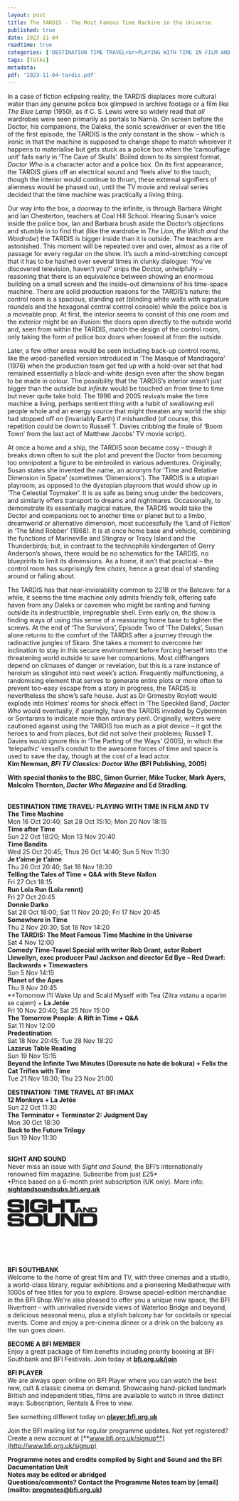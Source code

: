 ```yaml
---
layout: post
title: The TARDIS - The Most Famous Time Machine in the Universe
published: true
date: 2023-11-04
readtime: true
categories: ['DESTINATION TIME TRAVEL<br>PLAYING WITH TIME IN FILM AND TV']
tags: [Talks]
metadata: 
pdf: '2023-11-04-tardis.pdf'
---
```


In a case of fiction eclipsing reality, the TARDIS displaces more cultural water than any genuine police box glimpsed in archive footage or a film like _The Blue Lamp_ (1950), as if C. S. Lewis were so widely read that _all_ wardrobes were seen primarily as portals to Narnia. On screen before the Doctor, his companions, the Daleks, the sonic screwdriver or even the title of the first episode, the TARDIS is the _only_ constant in the show – which is ironic in that the machine is supposed to change shape to match wherever it happens to materialise but gets stuck as a police box when the ‘camouflage unit’ fails early in ‘The Cave of Skulls’. Boiled down to its simplest format, _Doctor Who_ is a character actor and a police box. On its first appearance, the TARDIS gives off an electrical sound and ‘feels alive’ to the touch; though the interior would continue to thrum, these external signifiers of alienness would be phased out, until the TV movie and revival series decided that the time machine was practically a living thing.

Our way into the box, a doorway to the infinite, is through Barbara Wright and Ian Chesterton, teachers at Coal Hill School. Hearing Susan’s voice inside the police box, Ian and Barbara brush aside the Doctor’s objections and stumble in to find that (like the wardrobe in _The Lion, the Witch and the Wardrobe_) the TARDIS is bigger inside than it is outside. The teachers are astonished. This moment will be repeated over and over, almost as a rite of passage for every regular on the show. It’s such a mind-stretching concept that it has to be hashed over several times in clunky dialogue: ‘You’ve discovered television, haven’t you?’ snips the Doctor, unhelpfully – reasoning that there is an equivalence between showing an enormous building on a small screen and the inside-out dimensions of his time-space machine. There are solid production reasons for the TARDIS’s nature: the control room is a spacious, standing set (blinding white walls with signature roundels and the hexagonal central control console) while the police box is a moveable prop. At first, the interior seems to consist of this one room and the exterior might be an illusion: the doors open directly to the outside world and, seen from within the TARDIS, match the design of the control room, only taking the form of police box doors when looked at from the outside.

Later, a few other areas would be seen including back-up control rooms, like the wood-panelled version introduced in ‘The Masque of Mandragora’ (1976) when the production team got fed up with a hold-over set that had remained essentially a black-and-white design even after the show began to be made in colour. The possibility that the TARDIS’s interior wasn’t just bigger than the outside but _infinite_ would be touched on from time to time but never quite take hold. The 1996 and 2005 revivals make the time machine a living, perhaps sentient thing with a habit of swallowing evil people whole and an energy source that might threaten any world the ship had stopped off on (invariably Earth) if mishandled (of course, this repetition could be down to Russell T. Davies cribbing the finale of ‘Boom Town’ from the last act of Matthew Jacobs’ TV movie script).

At once a home and a ship, the TARDIS soon became cosy – though it breaks down often to suit the plot and prevent the Doctor from becoming too omnipotent a figure to be embroiled in various adventures. Originally, Susan states she invented the name, an acronym for ‘Time and Relative Dimension in Space’ (sometimes ‘Dimensions’). The TARDIS is a utopian playroom, as opposed to the dystopian playroom that would show up in ‘The Celestial Toymaker’. It is as safe as being snug under the bedcovers, and similarly offers transport to dreams and nightmares. Occasionally, to demonstrate its essentially magical nature, the TARDIS would take the Doctor and companions not to another time or planet but to a limbo, dreamworld or alternative dimension, most successfully the ‘Land of Fiction’ in ‘The Mind Robber’ (1968). It is at once home base and vehicle, combining the functions of Marineville and Stingray or Tracy Island and the Thunderbirds; but, in contrast to the technophile kindergarten of Gerry Anderson’s shows, there would be no schematics for the TARDIS, no blueprints to limit its dimensions. As a home, it isn’t that practical – the control room has surprisingly few _chairs,_ hence a great deal of standing around or falling about.

The TARDIS has that near-inviolability common to 221B or the Batcave: for a while, it seems the time machine only admits friendly folk, offering safe haven from any Daleks or cavemen who might be ranting and fuming outside its indestructible, impregnable shell. Even early on, the show is finding ways of using this sense of a reassuring home base to tighten the screws. At the end of ‘The Survivors’, Episode Two of ‘The Daleks’, Susan alone returns to the comfort of the TARDIS after a journey through the radioactive jungles of Skaro. She takes a moment to overcome her inclination to stay in this secure environment before forcing herself into the threatening world outside to save her companions. Most cliffhangers depend on climaxes of danger or revelation, but this is a rare instance of heroism as slingshot into next week’s action. Frequently malfunctioning, a randomising element that serves to generate entire plots or more often to prevent too-easy escape from a story in progress, the TARDIS is nevertheless the show’s safe house. Just as Dr Grimesby Roylott would explode into Holmes’ rooms for shock effect in ‘The Speckled Band’, _Doctor Who_ would eventually, if sparingly, have the TARDIS invaded by Cybermen or Sontarans to indicate more than ordinary peril. Originally, writers were cautioned against using the TARDIS too much as a plot device – it got the heroes to and from places, but did not solve their problems; Russell T. Davies would ignore this in ‘The Parting of the Ways’ (2005), in which the ‘telepathic’ vessel’s conduit to the awesome forces of time and space is used to save the day, though at the cost of a lead actor.  
**Kim Newman, _BFI TV Classics: Doctor Who_ (BFI Publishing, 2005)**

**With special thanks to the BBC, Simon Gurrier, Mike Tucker, Mark Ayers, Malcolm Thornton, _Doctor Who Magazine_ and Ed Stradling.**
<br><br>

**DESTINATION TIME TRAVEL: PLAYING WITH TIME IN FILM AND TV**<br>
**The Time Machine**<br>
Mon 16 Oct 20:40; Sat 28 Oct 15:10; Mon 20 Nov 18:15<br>
**Time after Time**<br>
Sun 22 Oct 18:20; Mon 13 Nov 20:40<br>
**Time Bandits**<br>
Wed 25 Oct 20:45; Thus 26 Oct 14:40; Sun 5 Nov 11:30<br>
**Je t’aime je t’aime**<br>
Thu 26 Oct 20:40; Sat 18 Nov 18:30<br>
**Telling the Tales of Time + Q&A with Steve Nallon**<br>
Fri 27 Oct 18:15<br>
**Run Lola Run (Lola rennt)**<br>
Fri 27 Oct 20:45<br>
**Donnie Darko**<br>
Sat 28 Oct 18:00; Sat 11 Nov 20:20; Fri 17 Nov 20:45<br>
**Somewhere in Time**<br>
Thu 2 Nov 20:30; Sat 18 Nov 14:20<br>
**The TARDIS: The Most Famous Time Machine in the Universe**<br>
Sat 4 Nov 12:00<br>
**Comedy Time-Travel Special with writer Rob Grant, actor Robert Llewellyn, exec producer Paul Jackson and director Ed Bye – Red Dwarf: Backwards + Timewasters**<br>
Sun 5 Nov 14:15<br>
**Planet of the Apes**<br>
Thu 9 Nov 20:45<br>
**Tomorrow I’ll Wake Up and Scald Myself with Tea (Zítra vstanu a oparím se cajem) + **La Jetée**<br>
Fri 10 Nov 20:40; Sat 25 Nov 15:00<br>
**The Tomorrow People: A Rift in Time + Q&A**<br>
Sat 11 Nov 12:00<br>
**Predestination**<br>
Sat 18 Nov 20:45; Tue 28 Nov 18:20<br>
**Lazarus Table Reading**<br>
Sun 19 Nov 15:15<br>
**Beyond the Infinite Two Minutes (Dorosute no hate de bokura) + Felix the Cat Trifles with Time**<br>
Tue 21 Nov 18:30; Thu 23 Nov 21:00<br>

**DESTINATION: TIME TRAVEL AT BFI IMAX**<br>
**12 Monkeys + La Jetée**<br>
Sun 22 Oct 11:30<br>
**The Terminator + Terminator 2: Judgment Day**<br>
Mon 30 Oct 18:30<br>
**Back to the Future Trilogy**<br>
Sun 19 Nov 11:30<br>
<br>

**SIGHT AND SOUND**<br>
Never miss an issue with _Sight and Sound_, the BFI’s internationally renowned film magazine. Subscribe from just £25*<br>
*Price based on a 6-month print subscription (UK only). More info: [**sightandsoundsubs.bfi.org.uk**](https://sightandsoundsubs.bfi.org.uk/subscribe)

<img style="float: left;" src="/img/sight-and-sound.jpg" width="40%" height="40%"><br><br><br><br><br><br><br><br>

**BFI SOUTHBANK**  
Welcome to the home of great film and TV, with three cinemas and a studio, a world-class library, regular exhibitions and a pioneering Mediatheque with 1000s of free titles for you to explore. Browse special-edition merchandise in the BFI Shop.We&#39;re also pleased to offer you a unique new space, the BFI Riverfront – with unrivalled riverside views of Waterloo Bridge and beyond, a delicious seasonal menu, plus a stylish balcony bar for cocktails or special events. Come and enjoy a pre-cinema dinner or a drink on the balcony as the sun goes down.  

**BECOME A BFI MEMBER**  
Enjoy a great package of film benefits including priority booking at BFI Southbank and BFI Festivals. Join today at [**bfi.org.uk/join**](http://www.bfi.org.uk/join)  

**BFI PLAYER**  
 We are always open online on BFI Player where you can watch the best new, cult &amp; classic cinema on demand. Showcasing hand-picked landmark British and independent titles, films are available to watch in three distinct ways: Subscription, Rentals &amp; Free to view.  

See something different today on [**player.bfi.org.uk**](https://player.bfi.org.uk)  

Join the BFI mailing list for regular programme updates. Not yet registered? Create a new account at [**www.bfi.org.uk/signup**](http://www.bfi.org.uk/signup)

**Programme notes and credits compiled by Sight and Sound and the BFI Documentation Unit  
Notes may be edited or abridged  
Questions/comments? Contact the Programme Notes team by [email](mailto: prognotes@bfi.org.uk)**

<!--stackedit_data:
eyJoaXN0b3J5IjpbMzE2MzA1MTI0XX0=
-->
